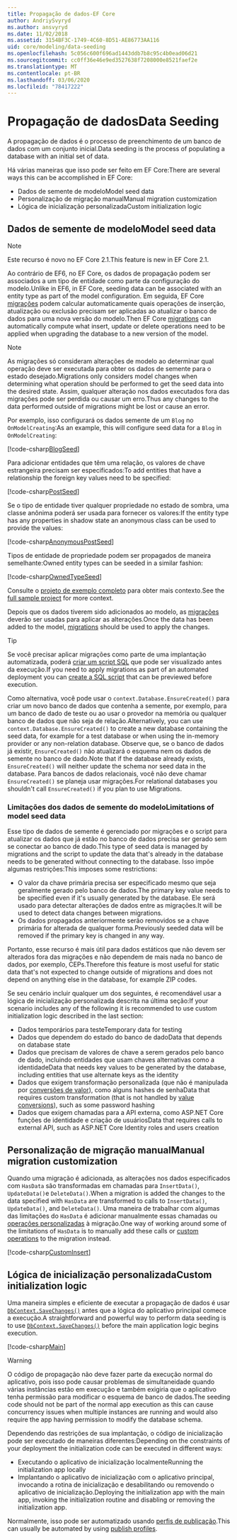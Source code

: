 ```yaml
---
title: Propagação de dados-EF Core
author: AndriySvyryd
ms.author: ansvyryd
ms.date: 11/02/2018
ms.assetid: 3154BF3C-1749-4C60-8D51-AE86773AA116
uid: core/modeling/data-seeding
ms.openlocfilehash: 5c056c600f696ad1443ddb7b8c95c4b0ead06d21
ms.sourcegitcommit: cc0ff36e46e9ed3527638f7208000e8521faef2e
ms.translationtype: MT
ms.contentlocale: pt-BR
ms.lasthandoff: 03/06/2020
ms.locfileid: "78417222"
---
```

# <a name="data-seeding"></a><span data-ttu-id="dc33a-102">Propagação de dados</span><span class="sxs-lookup"><span data-stu-id="dc33a-102">Data Seeding</span></span>

<span data-ttu-id="dc33a-103">A propagação de dados é o processo de preenchimento de um banco de dados com um conjunto inicial.</span><span class="sxs-lookup"><span data-stu-id="dc33a-103">Data seeding is the process of populating a database with an initial set of data.</span></span>

<span data-ttu-id="dc33a-104">Há várias maneiras que isso pode ser feito em EF Core:</span><span class="sxs-lookup"><span data-stu-id="dc33a-104">There are several ways this can be accomplished in EF Core:</span></span>

* <span data-ttu-id="dc33a-105">Dados de semente de modelo</span><span class="sxs-lookup"><span data-stu-id="dc33a-105">Model seed data</span></span>
* <span data-ttu-id="dc33a-106">Personalização de migração manual</span><span class="sxs-lookup"><span data-stu-id="dc33a-106">Manual migration customization</span></span>
* <span data-ttu-id="dc33a-107">Lógica de inicialização personalizada</span><span class="sxs-lookup"><span data-stu-id="dc33a-107">Custom initialization logic</span></span>

## <a name="model-seed-data"></a><span data-ttu-id="dc33a-108">Dados de semente de modelo</span><span class="sxs-lookup"><span data-stu-id="dc33a-108">Model seed data</span></span>

> [!NOTE]
> <span data-ttu-id="dc33a-109">Este recurso é novo no EF Core 2.1.</span><span class="sxs-lookup"><span data-stu-id="dc33a-109">This feature is new in EF Core 2.1.</span></span>

<span data-ttu-id="dc33a-110">Ao contrário de EF6, no EF Core, os dados de propagação podem ser associados a um tipo de entidade como parte da configuração do modelo.</span><span class="sxs-lookup"><span data-stu-id="dc33a-110">Unlike in EF6, in EF Core, seeding data can be associated with an entity type as part of the model configuration.</span></span> <span data-ttu-id="dc33a-111">Em seguida, EF Core [migrações](xref:core/managing-schemas/migrations/index) podem calcular automaticamente quais operações de inserção, atualização ou exclusão precisam ser aplicadas ao atualizar o banco de dados para uma nova versão do modelo.</span><span class="sxs-lookup"><span data-stu-id="dc33a-111">Then EF Core [migrations](xref:core/managing-schemas/migrations/index) can automatically compute what insert, update or delete operations need to be applied when upgrading the database to a new version of the model.</span></span>

> [!NOTE]
> <span data-ttu-id="dc33a-112">As migrações só consideram alterações de modelo ao determinar qual operação deve ser executada para obter os dados de semente para o estado desejado.</span><span class="sxs-lookup"><span data-stu-id="dc33a-112">Migrations only considers model changes when determining what operation should be performed to get the seed data into the desired state.</span></span> <span data-ttu-id="dc33a-113">Assim, qualquer alteração nos dados executados fora das migrações pode ser perdida ou causar um erro.</span><span class="sxs-lookup"><span data-stu-id="dc33a-113">Thus any changes to the data performed outside of migrations might be lost or cause an error.</span></span>

<span data-ttu-id="dc33a-114">Por exemplo, isso configurará os dados semente de um `Blog` no `OnModelCreating`:</span><span class="sxs-lookup"><span data-stu-id="dc33a-114">As an example, this will configure seed data for a `Blog` in `OnModelCreating`:</span></span>

[!code-csharp[BlogSeed](../../../samples/core/Modeling/DataSeeding/DataSeedingContext.cs?name=BlogSeed)]

<span data-ttu-id="dc33a-115">Para adicionar entidades que têm uma relação, os valores de chave estrangeira precisam ser especificados:</span><span class="sxs-lookup"><span data-stu-id="dc33a-115">To add entities that have a relationship the foreign key values need to be specified:</span></span>

[!code-csharp[PostSeed](../../../samples/core/Modeling/DataSeeding/DataSeedingContext.cs?name=PostSeed)]

<span data-ttu-id="dc33a-116">Se o tipo de entidade tiver qualquer propriedade no estado de sombra, uma classe anônima poderá ser usada para fornecer os valores:</span><span class="sxs-lookup"><span data-stu-id="dc33a-116">If the entity type has any properties in shadow state an anonymous class can be used to provide the values:</span></span>

[!code-csharp[AnonymousPostSeed](../../../samples/core/Modeling/DataSeeding/DataSeedingContext.cs?name=AnonymousPostSeed)]

<span data-ttu-id="dc33a-117">Tipos de entidade de propriedade podem ser propagados de maneira semelhante:</span><span class="sxs-lookup"><span data-stu-id="dc33a-117">Owned entity types can be seeded in a similar fashion:</span></span>

[!code-csharp[OwnedTypeSeed](../../../samples/core/Modeling/DataSeeding/DataSeedingContext.cs?name=OwnedTypeSeed)]

<span data-ttu-id="dc33a-118">Consulte o [projeto de exemplo completo](https://github.com/dotnet/EntityFramework.Docs/tree/master/samples/core/Modeling/DataSeeding) para obter mais contexto.</span><span class="sxs-lookup"><span data-stu-id="dc33a-118">See the [full sample project](https://github.com/dotnet/EntityFramework.Docs/tree/master/samples/core/Modeling/DataSeeding) for more context.</span></span>

<span data-ttu-id="dc33a-119">Depois que os dados tiverem sido adicionados ao modelo, as [migrações](xref:core/managing-schemas/migrations/index) deverão ser usadas para aplicar as alterações.</span><span class="sxs-lookup"><span data-stu-id="dc33a-119">Once the data has been added to the model, [migrations](xref:core/managing-schemas/migrations/index) should be used to apply the changes.</span></span>

> [!TIP]
> <span data-ttu-id="dc33a-120">Se você precisar aplicar migrações como parte de uma implantação automatizada, poderá [criar um script SQL](xref:core/managing-schemas/migrations/index#generate-sql-scripts) que pode ser visualizado antes da execução.</span><span class="sxs-lookup"><span data-stu-id="dc33a-120">If you need to apply migrations as part of an automated deployment you can [create a SQL script](xref:core/managing-schemas/migrations/index#generate-sql-scripts) that can be previewed before execution.</span></span>

<span data-ttu-id="dc33a-121">Como alternativa, você pode usar o `context.Database.EnsureCreated()` para criar um novo banco de dados que contenha a semente, por exemplo, para um banco de dado de teste ou ao usar o provedor na memória ou qualquer banco de dados que não seja de relação.</span><span class="sxs-lookup"><span data-stu-id="dc33a-121">Alternatively, you can use `context.Database.EnsureCreated()` to create a new database containing the seed data, for example for a test database or when using the in-memory provider or any non-relation database.</span></span> <span data-ttu-id="dc33a-122">Observe que, se o banco de dados já existir, `EnsureCreated()` não atualizará o esquema nem os dados de semente no banco de dado.</span><span class="sxs-lookup"><span data-stu-id="dc33a-122">Note that if the database already exists, `EnsureCreated()` will neither update the schema nor seed data in the database.</span></span> <span data-ttu-id="dc33a-123">Para bancos de dados relacionais, você não deve chamar `EnsureCreated()` se planeja usar migrações.</span><span class="sxs-lookup"><span data-stu-id="dc33a-123">For relational databases you shouldn't call `EnsureCreated()` if you plan to use Migrations.</span></span>

### <a name="limitations-of-model-seed-data"></a><span data-ttu-id="dc33a-124">Limitações dos dados de semente do modelo</span><span class="sxs-lookup"><span data-stu-id="dc33a-124">Limitations of model seed data</span></span>

<span data-ttu-id="dc33a-125">Esse tipo de dados de semente é gerenciado por migrações e o script para atualizar os dados que já estão no banco de dados precisa ser gerado sem se conectar ao banco de dado.</span><span class="sxs-lookup"><span data-stu-id="dc33a-125">This type of seed data is managed by migrations and the script to update the data that's already in the database needs to be generated without connecting to the database.</span></span> <span data-ttu-id="dc33a-126">Isso impõe algumas restrições:</span><span class="sxs-lookup"><span data-stu-id="dc33a-126">This imposes some restrictions:</span></span>

* <span data-ttu-id="dc33a-127">O valor da chave primária precisa ser especificado mesmo que seja geralmente gerado pelo banco de dados.</span><span class="sxs-lookup"><span data-stu-id="dc33a-127">The primary key value needs to be specified even if it's usually generated by the database.</span></span> <span data-ttu-id="dc33a-128">Ele será usado para detectar alterações de dados entre as migrações.</span><span class="sxs-lookup"><span data-stu-id="dc33a-128">It will be used to detect data changes between migrations.</span></span>
* <span data-ttu-id="dc33a-129">Os dados propagados anteriormente serão removidos se a chave primária for alterada de qualquer forma.</span><span class="sxs-lookup"><span data-stu-id="dc33a-129">Previously seeded data will be removed if the primary key is changed in any way.</span></span>

<span data-ttu-id="dc33a-130">Portanto, esse recurso é mais útil para dados estáticos que não devem ser alterados fora das migrações e não dependem de mais nada no banco de dados, por exemplo, CEPs.</span><span class="sxs-lookup"><span data-stu-id="dc33a-130">Therefore this feature is most useful for static data that's not expected to change outside of migrations and does not depend on anything else in the database, for example ZIP codes.</span></span>

<span data-ttu-id="dc33a-131">Se seu cenário incluir qualquer um dos seguintes, é recomendável usar a lógica de inicialização personalizada descrita na última seção:</span><span class="sxs-lookup"><span data-stu-id="dc33a-131">If your scenario includes any of the following it is recommended to use custom initialization logic described in the last section:</span></span>

* <span data-ttu-id="dc33a-132">Dados temporários para teste</span><span class="sxs-lookup"><span data-stu-id="dc33a-132">Temporary data for testing</span></span>
* <span data-ttu-id="dc33a-133">Dados que dependem do estado do banco de dado</span><span class="sxs-lookup"><span data-stu-id="dc33a-133">Data that depends on database state</span></span>
* <span data-ttu-id="dc33a-134">Dados que precisam de valores de chave a serem gerados pelo banco de dado, incluindo entidades que usam chaves alternativas como a identidade</span><span class="sxs-lookup"><span data-stu-id="dc33a-134">Data that needs key values to be generated by the database, including entities that use alternate keys as the identity</span></span>
* <span data-ttu-id="dc33a-135">Dados que exigem transformação personalizada (que não é manipulada por [conversões de valor](xref:core/modeling/value-conversions)), como alguns hashes de senha</span><span class="sxs-lookup"><span data-stu-id="dc33a-135">Data that requires custom transformation (that is not handled by [value conversions](xref:core/modeling/value-conversions)), such as some password hashing</span></span>
* <span data-ttu-id="dc33a-136">Dados que exigem chamadas para a API externa, como ASP.NET Core funções de identidade e criação de usuários</span><span class="sxs-lookup"><span data-stu-id="dc33a-136">Data that requires calls to external API, such as ASP.NET Core Identity roles and users creation</span></span>

## <a name="manual-migration-customization"></a><span data-ttu-id="dc33a-137">Personalização de migração manual</span><span class="sxs-lookup"><span data-stu-id="dc33a-137">Manual migration customization</span></span>

<span data-ttu-id="dc33a-138">Quando uma migração é adicionada, as alterações nos dados especificados com `HasData` são transformadas em chamadas para `InsertData()`, `UpdateData()`e `DeleteData()`.</span><span class="sxs-lookup"><span data-stu-id="dc33a-138">When a migration is added the changes to the data specified with `HasData` are transformed to calls to `InsertData()`, `UpdateData()`, and `DeleteData()`.</span></span> <span data-ttu-id="dc33a-139">Uma maneira de trabalhar com algumas das limitações do `HasData` é adicionar manualmente essas chamadas ou [operações personalizadas](xref:core/managing-schemas/migrations/operations) à migração.</span><span class="sxs-lookup"><span data-stu-id="dc33a-139">One way of working around some of the limitations of `HasData` is to manually add these calls or [custom operations](xref:core/managing-schemas/migrations/operations) to the migration instead.</span></span>

[!code-csharp[CustomInsert](../../../samples/core/Modeling/DataSeeding/Migrations/20181102235626_Initial.cs?name=CustomInsert)]

## <a name="custom-initialization-logic"></a><span data-ttu-id="dc33a-140">Lógica de inicialização personalizada</span><span class="sxs-lookup"><span data-stu-id="dc33a-140">Custom initialization logic</span></span>

<span data-ttu-id="dc33a-141">Uma maneira simples e eficiente de executar a propagação de dados é usar [`DbContext.SaveChanges()`](xref:core/saving/index) antes que a lógica do aplicativo principal comece a execução.</span><span class="sxs-lookup"><span data-stu-id="dc33a-141">A straightforward and powerful way to perform data seeding is to use [`DbContext.SaveChanges()`](xref:core/saving/index) before the main application logic begins execution.</span></span>

[!code-csharp[Main](../../../samples/core/Modeling/DataSeeding/Program.cs?name=CustomSeeding)]

> [!WARNING]
> <span data-ttu-id="dc33a-142">O código de propagação não deve fazer parte da execução normal do aplicativo, pois isso pode causar problemas de simultaneidade quando várias instâncias estão em execução e também exigiria que o aplicativo tenha permissão para modificar o esquema de banco de dados.</span><span class="sxs-lookup"><span data-stu-id="dc33a-142">The seeding code should not be part of the normal app execution as this can cause concurrency issues when multiple instances are running and would also require the app having permission to modify the database schema.</span></span>

<span data-ttu-id="dc33a-143">Dependendo das restrições de sua implantação, o código de inicialização pode ser executado de maneiras diferentes:</span><span class="sxs-lookup"><span data-stu-id="dc33a-143">Depending on the constraints of your deployment the initialization code can be executed in different ways:</span></span>

* <span data-ttu-id="dc33a-144">Executando o aplicativo de inicialização localmente</span><span class="sxs-lookup"><span data-stu-id="dc33a-144">Running the initialization app locally</span></span>
* <span data-ttu-id="dc33a-145">Implantando o aplicativo de inicialização com o aplicativo principal, invocando a rotina de inicialização e desabilitando ou removendo o aplicativo de inicialização.</span><span class="sxs-lookup"><span data-stu-id="dc33a-145">Deploying the initialization app with the main app, invoking the initialization routine and disabling or removing the initialization app.</span></span>

<span data-ttu-id="dc33a-146">Normalmente, isso pode ser automatizado usando [perfis de publicação](/aspnet/core/host-and-deploy/visual-studio-publish-profiles).</span><span class="sxs-lookup"><span data-stu-id="dc33a-146">This can usually be automated by using [publish profiles](/aspnet/core/host-and-deploy/visual-studio-publish-profiles).</span></span>
